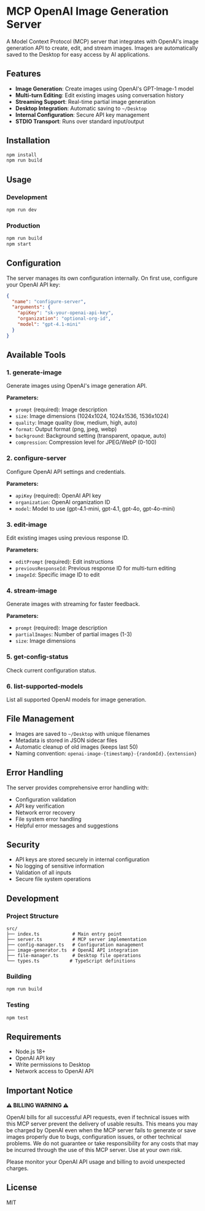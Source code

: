 # MCP OpenAI Image Generation Server

A Model Context Protocol (MCP) server that integrates with OpenAI's image generation API to create, edit, and stream images. Images are automatically saved to the Desktop for easy access by AI applications.

## Features

- **Image Generation**: Create images using OpenAI's GPT-Image-1 model
- **Multi-turn Editing**: Edit existing images using conversation history
- **Streaming Support**: Real-time partial image generation
- **Desktop Integration**: Automatic saving to `~/Desktop`
- **Internal Configuration**: Secure API key management
- **STDIO Transport**: Runs over standard input/output

## Installation

```bash
npm install
npm run build
```

## Usage

### Development
```bash
npm run dev
```

### Production
```bash
npm run build
npm start
```

## Configuration

The server manages its own configuration internally. On first use, configure your OpenAI API key:

```json
{
  "name": "configure-server",
  "arguments": {
    "apiKey": "sk-your-openai-api-key",
    "organization": "optional-org-id",
    "model": "gpt-4.1-mini"
  }
}
```

## Available Tools

### 1. generate-image
Generate images using OpenAI's image generation API.

**Parameters:**
- `prompt` (required): Image description
- `size`: Image dimensions (1024x1024, 1024x1536, 1536x1024)
- `quality`: Image quality (low, medium, high, auto)
- `format`: Output format (png, jpeg, webp)
- `background`: Background setting (transparent, opaque, auto)
- `compression`: Compression level for JPEG/WebP (0-100)

### 2. configure-server
Configure OpenAI API settings and credentials.

**Parameters:**
- `apiKey` (required): OpenAI API key
- `organization`: OpenAI organization ID
- `model`: Model to use (gpt-4.1-mini, gpt-4.1, gpt-4o, gpt-4o-mini)

### 3. edit-image
Edit existing images using previous response ID.

**Parameters:**
- `editPrompt` (required): Edit instructions
- `previousResponseId`: Previous response ID for multi-turn editing
- `imageId`: Specific image ID to edit

### 4. stream-image
Generate images with streaming for faster feedback.

**Parameters:**
- `prompt` (required): Image description
- `partialImages`: Number of partial images (1-3)
- `size`: Image dimensions

### 5. get-config-status
Check current configuration status.

### 6. list-supported-models
List all supported OpenAI models for image generation.

## File Management

- Images are saved to `~/Desktop` with unique filenames
- Metadata is stored in JSON sidecar files
- Automatic cleanup of old images (keeps last 50)
- Naming convention: `openai-image-{timestamp}-{randomId}.{extension}`

## Error Handling

The server provides comprehensive error handling with:
- Configuration validation
- API key verification
- Network error recovery
- File system error handling
- Helpful error messages and suggestions

## Security

- API keys are stored securely in internal configuration
- No logging of sensitive information
- Validation of all inputs
- Secure file system operations

## Development

### Project Structure
```
src/
├── index.ts            # Main entry point
├── server.ts           # MCP server implementation
├── config-manager.ts   # Configuration management
├── image-generator.ts  # OpenAI API integration
├── file-manager.ts     # Desktop file operations
└── types.ts           # TypeScript definitions
```

### Building
```bash
npm run build
```

### Testing
```bash
npm test
```

## Requirements

- Node.js 18+
- OpenAI API key
- Write permissions to Desktop
- Network access to OpenAI API

## Important Notice

**⚠️ BILLING WARNING ⚠️**

OpenAI bills for all successful API requests, even if technical issues with this MCP server prevent the delivery of usable results. This means you may be charged by OpenAI even when the MCP server fails to generate or save images properly due to bugs, configuration issues, or other technical problems. We do not guarantee or take responsibility for any costs that may be incurred through the use of this MCP server. Use at your own risk.

Please monitor your OpenAI API usage and billing to avoid unexpected charges.

## License

MIT